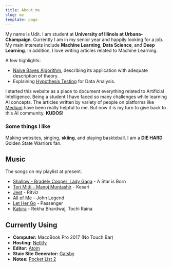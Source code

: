 ```yaml
---
title: About me
slug: me
template: page
---
```


My name is Udit. I am student at **University of Illinois at Urbana-Champaign**. Currently I am in my senior year and happily looking for a job. My main interests include **Machine Learning**, **Data Science**, and **Deep Learning**. In addition, I love writing articles related to Machine Learning.

A few highlights:
- [Naive Bayes Algorithm](/naive-bayes/), describing its application with adequate description of theory.
- Explaining [Hypothesis Testing](/hypothesis-testing/) for Data Analysis.

I started this website as a place to document everything related to Artificial Intelligence. Being a student I have faced so many challenges while learning AI concepts. The articles written by variety of people on platforms like [Medium](https://medium.com/) have been really helpful to me. But now it is my turn to give back to this AI community. **KUDOS!**

### Some things I like

Making websites, singing, **skiing**, and playing baskteball. I am a **DIE HARD** Golden State Warriors fan.

## Music

The songs on my playlist at present.

- [Shallow - Bradely Cooper, Lady Gaga](https://www.youtube.com/watch?v=bo_efYhYU2A) - A Star is Born
- [Teri Mitti - Manoj Muntashir](https://www.youtube.com/watch?v=wF_B_aagLfI) - Kesari
- [Jeet](https://www.youtube.com/watch?v=97NWNz9kgxU&list=RD97NWNz9kgxU&start_radio=1) - Ritviz
- [All of Me](https://www.youtube.com/watch?v=450p7goxZqg) - John Legend
- [Let Her Go](https://www.youtube.com/watch?v=450p7goxZqg) - Passenger
- [Kabira](https://www.youtube.com/watch?v=jHNNMj5bNQw) - Rekha Bhardwaj, Tochi Raina

## Currently Using

- **Computer:** MacoBook Pro 2017 (No Touch Bar)
- **Hosting:** [Netlify](https://netlify.com)
- **Editor:** [Atom](https://atom.io)
- **Staic Site Generator:** [Gatsby](https://gatsbyjs.org)
- **Notes:** [Pocket List 2](https://pocketlists.com)
